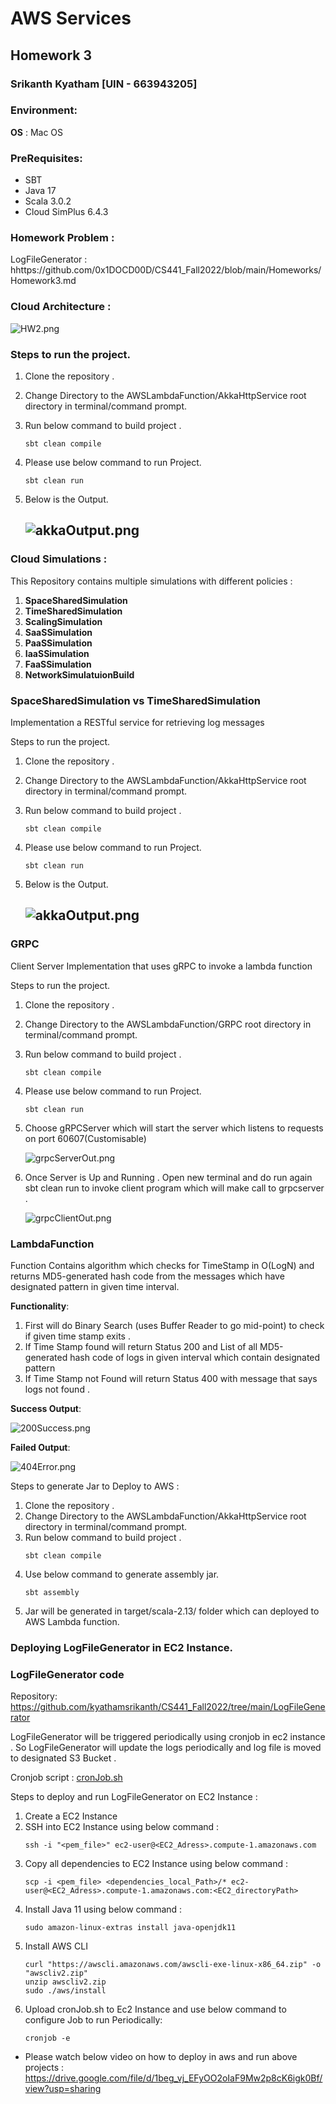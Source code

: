 # AWS Services
## Homework 3

### Srikanth Kyatham [UIN - 663943205]


### Environment:
**OS** : Mac OS

### PreRequisites:
- SBT
- Java 17
- Scala 3.0.2
- Cloud SimPlus 6.4.3

### Homework Problem :
LogFileGenerator : hhttps://github.com/0x1DOCD00D/CS441_Fall2022/blob/main/Homeworks/Homework3.md

### Cloud Architecture :

![HW2.png](images/HW2.png "Architecture")

### Steps to run the project.
1. Clone the repository .
2. Change Directory to the AWSLambdaFunction/AkkaHttpService root directory in terminal/command prompt.
3. Run below command to build project .
    ```
    sbt clean compile
    ```
4. Please use below command to run Project.
    ```
    sbt clean run
    ```
5. Below is the Output.

   ![akkaOutput.png](images/akkaOutput.png)
   ---


### Cloud Simulations :
This Repository contains multiple simulations  with different policies :
1. **SpaceSharedSimulation**
2. **TimeSharedSimulation**
3. **ScalingSimulation**
4. **SaaSSimulation**
5. **PaaSSimulation**
6. **IaaSSimulation**
7. **FaaSSimulation**
8. **NetworkSimulatuionBuild**


### SpaceSharedSimulation vs TimeSharedSimulation

Implementation a RESTful service for retrieving log messages

Steps to run the project.
1. Clone the repository .
2. Change Directory to the AWSLambdaFunction/AkkaHttpService root directory in terminal/command prompt.
3. Run below command to build project .
    ```
    sbt clean compile
    ```
4. Please use below command to run Project.
    ```
    sbt clean run
    ```
5. Below is the Output.

   ![akkaOutput.png](images/akkaOutput.png)
   ---

### GRPC

Client Server Implementation that uses gRPC to invoke a lambda function

Steps to run the project.
1. Clone the repository .
2. Change Directory to the AWSLambdaFunction/GRPC root directory in terminal/command prompt.
3. Run below command to build project .
    ```
    sbt clean compile
    ```
4. Please use below command to run Project.
    ```
    sbt clean run
    ```
5. Choose gRPCServer which will start the server which listens to requests on port 60607(Customisable)

   ![grpcServerOut.png](images/grpcServerOut.png)

6. Once Server is Up and Running . Open new terminal and do run again sbt clean run to invoke client program which will make call to grpcserver .

   ![grpcClientOut.png](images/grpcClientOut.png)

### LambdaFunction
Function Contains algorithm which checks for TimeStamp in O(LogN) and returns MD5-generated hash code from the messages which have designated pattern in given time interval.

**Functionality**:
1. First will do Binary Search (uses Buffer Reader to go mid-point) to check if given time stamp exits .
2. If Time Stamp found will return  Status 200 and List of all MD5-generated hash code of logs in given interval which contain designated pattern
3. If Time Stamp not Found will return Status 400 with message that says logs not found .

**Success Output**:

![200Success.png](images/200Success.png)

**Failed Output**:

![404Error.png](images/404Error.png)

Steps to generate Jar to Deploy to AWS :
1. Clone the repository .
2. Change Directory to the AWSLambdaFunction/AkkaHttpService root directory in terminal/command prompt.
3. Run below command to build project .
    ```
    sbt clean compile
    ```
4. Use below command to generate assembly jar.
    ```
    sbt assembly
    ```
5. Jar will be generated in target/scala-2.13/ folder which can deployed to AWS Lambda function.



### Deploying LogFileGenerator in EC2 Instance.

### LogFileGenerator code
Repository: https://github.com/kyathamsrikanth/CS441_Fall2022/tree/main/LogFileGenerator

LogFileGenerator will be triggered periodically using cronjob in ec2 instance .
So LogFileGenerator will update the logs periodically and log file is moved to designated S3 Bucket .

Cronjob script : [cronJob.sh](cronJob.sh)

Steps to deploy  and run LogFileGenerator on EC2 Instance :
1. Create a EC2 Instance
2. SSH into EC2 Instance using below command :
    ```
    ssh -i "<pem_file>" ec2-user@<EC2_Adress>.compute-1.amazonaws.com
    ```
3. Copy all dependencies to EC2 Instance using below command :
    ```
    scp -i <pem_file> <dependencies_local_Path>/* ec2-user@<EC2_Adress>.compute-1.amazonaws.com:<EC2_directoryPath>
    ```
4. Install Java 11 using below command :
    ```
    sudo amazon-linux-extras install java-openjdk11 
    ```
5. Install AWS CLI
    ```
    curl "https://awscli.amazonaws.com/awscli-exe-linux-x86_64.zip" -o "awscliv2.zip"
    unzip awscliv2.zip
    sudo ./aws/install
    ```
6. Upload cronJob.sh to Ec2 Instance and use below command to configure Job to run Periodically:
    ```
    cronjob -e
    ```

* Please watch below video on how to deploy in aws and run above projects : https://drive.google.com/file/d/1beg_vj_EFyOO2oIaF9Mw2p8cK6igk0Bf/view?usp=sharing





